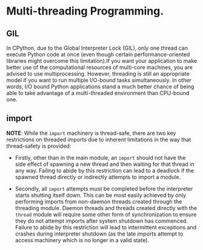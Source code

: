 ﻿# Multi-threading Programming.

## GIL

In CPython, due to the Global Interpreter Lock (GIL), only one thread can
execute Python code at once (even though certain performance-oriented
libraries might overcome this limitation).If you want your application to make
better use of the computational resources of multi-core machines, you are
advised to use multiprocessing. However, threading is still an appropriate
model if you want to run multiple I/O-bound tasks simultaneously. In other
words, I/O bound Python applications stand a much better chance of being able
to take advantage of a multi-threaded environment than CPU-bound one.

## import

**NOTE**: While the `import` machinery is thread-safe, there are two key
restrictions on threaded imports due to inherent limitations in the way that
thread-safety is provided:

- Firstly, other than in the main module, an `import` should not have the
  side effect of spawning a new thread and then waiting for that thread in
  any way. Failing to abide by this restriction can lead to a deadlock if
  the spawned thread directly or indirectly attempts to import a module.

- Secondly, all `import` attempts must be completed before the interpreter
  starts shutting itself down. This can be most easily achieved by only
  performing imports from non-daemon threads created through the threading
  module. Daemon threads and threads created directly with the `thread`
  module will require some other form of synchronization to ensure they do
  not attempt imports after system shutdown has commenced. Failure to
  abide by this restriction will lead to intermittent exceptions and
  crashes during interpreter shutdown (as the late imports attempt to
  access machinery which is no longer in a valid state).
